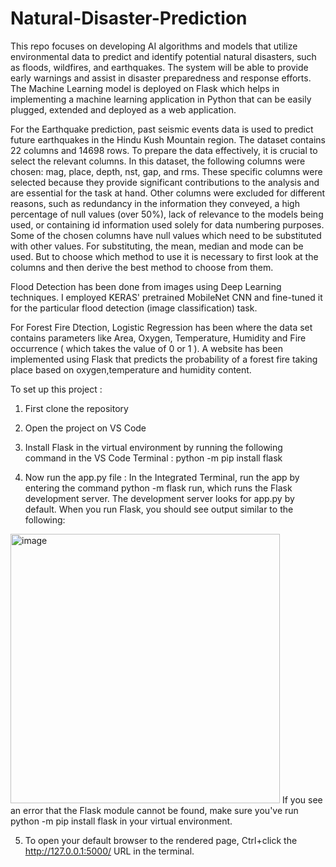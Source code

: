 # Natural-Disaster-Prediction

This repo focuses on developing AI algorithms and models that utilize environmental data to predict and identify potential natural disasters, such as floods, wildfires, and earthquakes. The system will be able to provide early warnings and assist in disaster preparedness and response efforts. The Machine Learning model is deployed on Flask
which helps in implementing a machine learning application in Python that can be easily plugged, extended and deployed as a web application. 

For the Earthquake prediction, past seismic events data is used to predict future earthquakes in the Hindu Kush Mountain region. The dataset contains 22 columns and 14698 rows.
To prepare the data effectively, it is crucial to select the relevant columns. In this dataset, the following columns were chosen: mag, place, depth, nst, gap, and rms. These specific columns were selected because they provide significant contributions to the analysis and are essential for the task at hand. Other columns were excluded for different reasons, such as redundancy in the information they conveyed, a high percentage of null values (over 50%), lack of relevance to the models being used, or containing id information used solely for data numbering purposes. Some of the chosen columns have null values which need to be substituted with other values. For substituting, the mean, median and mode can be used. But to choose which method to use it is necessary to first look at the columns and then derive the best method to choose from them. 

Flood Detection has been done from images using Deep Learning techniques. I employed KERAS' pretrained MobileNet CNN and fine-tuned it for the particular flood detection (image classification) task.

For Forest Fire Dtection, Logistic Regression has been where the data set contains parameters like Area, Oxygen, Temperature, Humidity and Fire occurrence ( which takes the value of 0 or 1 ). A website has been implemented using Flask that predicts the probability of a forest fire taking place based on oxygen,temperature and humidity content.

To set up this project :
1) First clone the repository
  
2) Open the project on VS Code
  
3) Install Flask in the virtual environment by running the following command in the VS Code Terminal : python -m pip install flask
  
4) Now run the app.py file :
In the Integrated Terminal, run the app by entering the command python -m flask run, which runs the Flask development server. The development server looks for app.py by default. When you run Flask, you should see output similar to the following:
<img width="431" alt="image" src="https://github.com/nanditha213/Natural-Disaster-Prediction/assets/121084004/5cafda9b-e397-4952-b7a6-62ef48e60dc9">
If you see an error that the Flask module cannot be found, make sure you've run python -m pip install flask in your virtual environment. 

5) To open your default browser to the rendered page, Ctrl+click the http://127.0.0.1:5000/ URL in the terminal.


